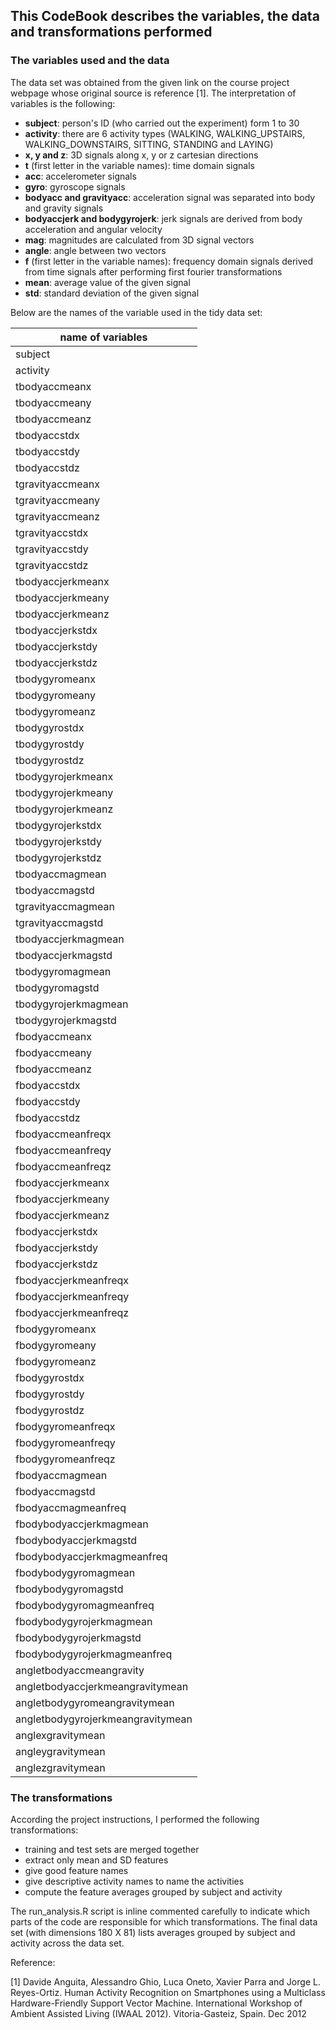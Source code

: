 ## This CodeBook describes the variables, the data and transformations performed
### The variables used and the data
The data set was obtained from the given link on the course project webpage whose original source is reference [1]. The interpretation of variables is the following:
* **subject**: person's ID (who carried out the experiment) form 1 to 30
* **activity**: there are 6 activity types (WALKING, WALKING_UPSTAIRS, WALKING_DOWNSTAIRS, SITTING, STANDING and LAYING)
* **x, y and z**: 3D signals along x, y or z cartesian directions
* **t** (first letter in the variable names): time domain signals
* **acc**: accelerometer signals
* **gyro**: gyroscope signals
* **bodyacc and gravityacc**: acceleration signal was separated into body and gravity signals
* **bodyaccjerk and bodygyrojerk**: jerk signals are derived from body acceleration and angular velocity
* **mag**: magnitudes are calculated from 3D signal vectors
* **angle**: angle between two vectors
* **f** (first letter in the variable names): frequency domain signals derived from time signals after performing first fourier transformations
* **mean**: average value of the given signal
* **std**: standard deviation of the given signal

Below are the names of the variable used in the tidy data set:

| name of variables                 |
|-----------------------------------|
| subject                           |
| activity                          |
| tbodyaccmeanx                     |
| tbodyaccmeany                     |
| tbodyaccmeanz                     |
| tbodyaccstdx                      |
| tbodyaccstdy                      |
| tbodyaccstdz                      |
| tgravityaccmeanx                  |
| tgravityaccmeany                  |
| tgravityaccmeanz                  |
| tgravityaccstdx                   |
| tgravityaccstdy                   |
| tgravityaccstdz                   |
| tbodyaccjerkmeanx                 |
| tbodyaccjerkmeany                 |
| tbodyaccjerkmeanz                 |
| tbodyaccjerkstdx                  |
| tbodyaccjerkstdy                  |
| tbodyaccjerkstdz                  |
| tbodygyromeanx                    |
| tbodygyromeany                    |
| tbodygyromeanz                    |
| tbodygyrostdx                     |
| tbodygyrostdy                     |
| tbodygyrostdz                     |
| tbodygyrojerkmeanx                |
| tbodygyrojerkmeany                |
| tbodygyrojerkmeanz                |
| tbodygyrojerkstdx                 |
| tbodygyrojerkstdy                 |
| tbodygyrojerkstdz                 |
| tbodyaccmagmean                   |
| tbodyaccmagstd                    |
| tgravityaccmagmean                |
| tgravityaccmagstd                 |
| tbodyaccjerkmagmean               |
| tbodyaccjerkmagstd                |
| tbodygyromagmean                  |
| tbodygyromagstd                   |
| tbodygyrojerkmagmean              |
| tbodygyrojerkmagstd               |
| fbodyaccmeanx                     |
| fbodyaccmeany                     |
| fbodyaccmeanz                     |
| fbodyaccstdx                      |
| fbodyaccstdy                      |
| fbodyaccstdz                      |
| fbodyaccmeanfreqx                 |
| fbodyaccmeanfreqy                 |
| fbodyaccmeanfreqz                 |
| fbodyaccjerkmeanx                 |
| fbodyaccjerkmeany                 |
| fbodyaccjerkmeanz                 |
| fbodyaccjerkstdx                  |
| fbodyaccjerkstdy                  |
| fbodyaccjerkstdz                  |
| fbodyaccjerkmeanfreqx             |
| fbodyaccjerkmeanfreqy             |
| fbodyaccjerkmeanfreqz             |
| fbodygyromeanx                    |
| fbodygyromeany                    |
| fbodygyromeanz                    |
| fbodygyrostdx                     |
| fbodygyrostdy                     |
| fbodygyrostdz                     |
| fbodygyromeanfreqx                |
| fbodygyromeanfreqy                |
| fbodygyromeanfreqz                |
| fbodyaccmagmean                   |
| fbodyaccmagstd                    |
| fbodyaccmagmeanfreq               |
| fbodybodyaccjerkmagmean           |
| fbodybodyaccjerkmagstd            |
| fbodybodyaccjerkmagmeanfreq       |
| fbodybodygyromagmean              |
| fbodybodygyromagstd               |
| fbodybodygyromagmeanfreq          |
| fbodybodygyrojerkmagmean          |
| fbodybodygyrojerkmagstd           |
| fbodybodygyrojerkmagmeanfreq      |
| angletbodyaccmeangravity          |
| angletbodyaccjerkmeangravitymean  |
| angletbodygyromeangravitymean     |
| angletbodygyrojerkmeangravitymean |
| anglexgravitymean                 |
| angleygravitymean                 |
| anglezgravitymean                 |

### The transformations
According the project instructions, I performed the following transformations:

* training and test sets are merged together
* extract only mean and SD features 
* give good feature names
* give descriptive activity names to name the activities
* compute the feature averages grouped by subject and activity

The run_analysis.R script is inline commented carefully to indicate which parts of the code are responsible for which transformations. The final data set (with dimensions 180 X 81) lists averages grouped by subject and activity across the data set. 

Reference:

[1] Davide Anguita, Alessandro Ghio, Luca Oneto, Xavier Parra and Jorge L. Reyes-Ortiz. Human Activity Recognition on Smartphones using a Multiclass Hardware-Friendly Support Vector Machine. International Workshop of Ambient Assisted Living (IWAAL 2012). Vitoria-Gasteiz, Spain. Dec 2012